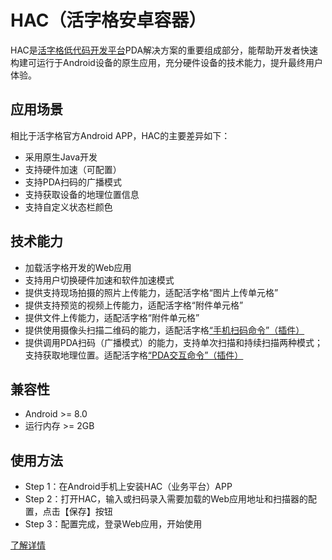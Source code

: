 # HAC（活字格安卓容器）
HAC是[活字格低代码开发平台](https://www.grapecity.com.cn/solutions/huozige)PDA解决方案的重要组成部分，能帮助开发者快速构建可运行于Android设备的原生应用，充分硬件设备的技术能力，提升最终用户体验。

## 应用场景
相比于活字格官方Android APP，HAC的主要差异如下：
* 采用原生Java开发
* 支持硬件加速（可配置）
* 支持PDA扫码的广播模式
* 支持获取设备的地理位置信息
* 支持自定义状态栏颜色

## 技术能力
* 加载活字格开发的Web应用
* 支持用户切换硬件加速和软件加速模式
* 提供支持现场拍摄的照片上传能力，适配活字格“图片上传单元格”
* 提供支持预览的视频上传能力，适配活字格“附件单元格”
* 提供文件上传能力，适配活字格“附件单元格”
* 提供使用摄像头扫描二维码的能力，适配活字格[“手机扫码命令”（插件）](https://marketplace.grapecity.com.cn/ApplicationDetails?productID=SP2104270020&productDetailID=D2206270041&tabName=Tabs_detail)
* 提供调用PDA扫码（广播模式）的能力，支持单次扫描和持续扫描两种模式；支持获取地理位置。适配活字格[“PDA交互命令”（插件）](https://marketplace.grapecity.com.cn/ApplicationDetails?productID=SP2209070004&productDetailID=D2209070005)

## 兼容性
* Android >= 8.0
* 运行内存 >= 2GB

## 使用方法
- Step 1：在Android手机上安装HAC（业务平台）APP
- Step 2：打开HAC，输入或扫码录入需要加载的Web应用地址和扫描器的配置，点击【保存】按钮
- Step 3：配置完成，登录Web应用，开始使用

[了解详情](https://gcdn.grapecity.com.cn/forum.php?mod=viewthread&tid=153537&extra=page%3D1)
